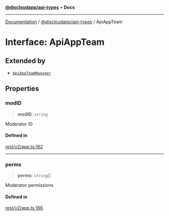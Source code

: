[**@discloudapp/api-types**](../README.md) • **Docs**

***

[Documentation](../../../packages.md) / [@discloudapp/api-types](../README.md) / ApiAppTeam

# Interface: ApiAppTeam

## Extended by

- [`ApiAppTeamManager`](ApiAppTeamManager.md)

## Properties

### modID

> **modID**: `string`

Moderator ID

#### Defined in

[rest/v2/app.ts:162](https://github.com/discloud/discloud.app/blob/e957c12968777c01a56e127121040f7eaaf9b803/packages/api-types/rest/v2/app.ts#L162)

***

### perms

> **perms**: `string`[]

Moderator permissions

#### Defined in

[rest/v2/app.ts:166](https://github.com/discloud/discloud.app/blob/e957c12968777c01a56e127121040f7eaaf9b803/packages/api-types/rest/v2/app.ts#L166)
